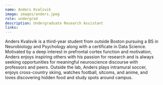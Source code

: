 ```yaml
---
name: Anders Kvalsvik
image: images/anders.jpeg
role: undergrad
description: Undergraduate Research Assistant
links:
---
```


Anders Kvalsvik is a third-year student from outside Boston pursuing a BS in
Neurobiology and Psychology along with a certificate in Data Science. Motivated by a deep
interest in prefrontal cortex function and motivation, Anders enjoys inspiring others with his passion for research and is always seeking opportunities for meaningful neuroscience discourse with professors and peers. Outside the lab, Anders plays intramural soccer, enjoys cross-country skiing, watches football, sitcoms, and anime, and loves discovering hidden food and study spots around campus.
